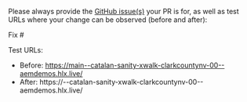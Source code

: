 Please always provide the [GitHub issue(s)](../issues) your PR is for, as well as test URLs where your change can be observed (before and after):

Fix #<gh-issue-id>

Test URLs:
- Before: https://main--catalan-sanity-xwalk-clarkcountynv-00--aemdemos.hlx.live/
- After: https://<branch>--catalan-sanity-xwalk-clarkcountynv-00--aemdemos.hlx.live/
